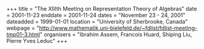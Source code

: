 +++
title = "The XIIIth Meeting on Representation Theory of Algebras"
date = 2001-11-23
enddate = 2001-11-24
dates = "November 23 - 24, 2001"
dateadded = 1999-01-01
location = "University of Sherbrooke, Canada"
webpage = "http://www.mathematik.uni-bielefeld.de/~fdlist/fdlist-meeting-tmp01-3.html"
organisers = "Ibrahim Assem, Francois Huard, Shiping Liu, Pierre Yves Leduc"
+++
